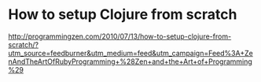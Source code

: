 <!--
id: 809448692
link: http://kevinisom.info/post/809448692/how-to-setup-clojure-from-scratch
slug: how-to-setup-clojure-from-scratch
date: Wed Jul 14 2010 16:28:17 GMT+1200 (NZST)
raw: {"blog_name":"kevinisom","id":809448692,"post_url":"http://kevinisom.info/post/809448692/how-to-setup-clojure-from-scratch","slug":"how-to-setup-clojure-from-scratch","type":"link","date":"2010-07-14 04:28:17 GMT","timestamp":1279081697,"state":"published","format":"html","reblog_key":"mM20fH7l","tags":[],"short_url":"http://tmblr.co/Zw68YymFpJq","highlighted":[],"feed_item":"http://programmingzen.com/2010/07/13/how-to-setup-clojure-from-scratch/?utm_source=feedburner&utm_medium=feed&utm_campaign=Feed%3A+ZenAndTheArtOfRubyProgramming+%28Zen+and+the+Art+of+Programming%29","from_feed_id":"650234","note_count":0,"title":"How to setup Clojure from scratch","url":"http://programmingzen.com/2010/07/13/how-to-setup-clojure-from-scratch/?utm_source=feedburner&utm_medium=feed&utm_campaign=Feed%3A+ZenAndTheArtOfRubyProgramming+%28Zen+and+the+Art+of+Programming%29","description":""}
publish: 2010-07-014
tags: 
title: How to setup Clojure from scratch
-->


How to setup Clojure from scratch
=================================

<http://programmingzen.com/2010/07/13/how-to-setup-clojure-from-scratch/?utm_source=feedburner&utm_medium=feed&utm_campaign=Feed%3A+ZenAndTheArtOfRubyProgramming+%28Zen+and+the+Art+of+Programming%29>

